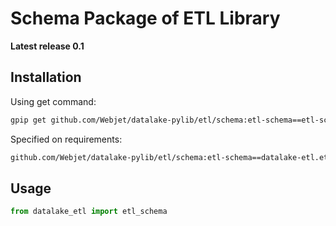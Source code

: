 # Schema Package of ETL Library

**Latest release 0.1**
## Installation

Using get command:

```bash
gpip get github.com/Webjet/datalake-pylib/etl/schema:etl-schema==etl-schema-0.1
```

Specified on requirements:

```bash
github.com/Webjet/datalake-pylib/etl/schema:etl-schema==datalake-etl.etl-schema-0.1
```

## Usage

```python
from datalake_etl import etl_schema
```
